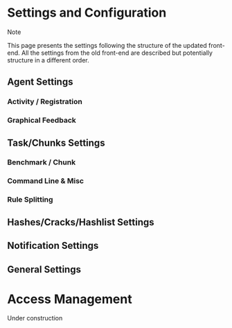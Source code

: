 
# Settings and Configuration

> [!NOTE]
> This page presents the settings following the structure of the updated front-end. All the settings from the old front-end are described but potentially structure in a different order.

## Agent Settings

### Activity / Registration


### Graphical Feedback


## Task/Chunks Settings

### Benchmark / Chunk

### Command Line & Misc

### Rule Splitting


## Hashes/Cracks/Hashlist Settings

## Notification Settings

## General Settings



# Access Management 

Under construction